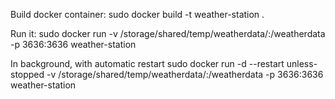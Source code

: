 Build docker container:
sudo docker build -t weather-station .

Run it:
sudo docker run -v /storage/shared/temp/weatherdata/:/weatherdata -p 3636:3636 weather-station

In background, with automatic restart
sudo docker run -d --restart unless-stopped -v /storage/shared/temp/weatherdata/:/weatherdata -p 3636:3636 weather-station

